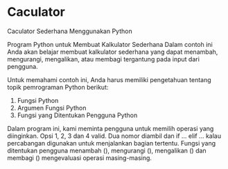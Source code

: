 # Caculator
Caculator Sederhana Menggunakan Python

Program Python untuk Membuat Kalkulator Sederhana
Dalam contoh ini Anda akan belajar membuat kalkulator sederhana yang dapat menambah, mengurangi, mengalikan, atau membagi tergantung pada input dari pengguna.

Untuk memahami contoh ini, Anda harus memiliki pengetahuan tentang topik pemrograman Python berikut:
1. Fungsi Python
2. Argumen Fungsi Python
3. Fungsi yang Ditentukan Pengguna Python

Dalam program ini, kami meminta pengguna untuk memilih operasi yang diinginkan. Opsi 1, 2, 3 dan 4 valid. Dua nomor diambil dan if ... elif ... kalau percabangan digunakan untuk menjalankan bagian tertentu. Fungsi yang ditentukan pengguna menambah (), mengurangi (), mengalikan () dan membagi () mengevaluasi operasi masing-masing.

